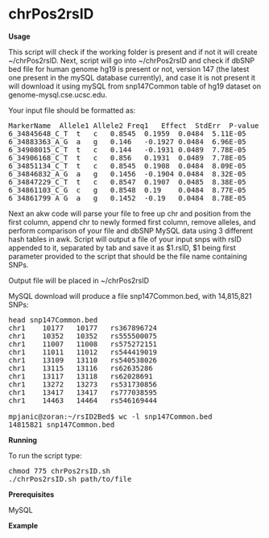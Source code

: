 # chrPos2rsID



**Usage**

This script will check if the working folder is present and if not it will create ~/chrPos2rsID. Next, script will go into ~/chrPos2rsID and check if dbSNP bed file for human genome hg19 is present or not, version 147 (the latest one present in the mySQL database currently), and case it is not present it will download it using mySQL from snp147Common table of hg19 dataset on genome-mysql.cse.ucsc.edu.

Your input file should be formatted as:

<pre>
MarkerName	Allele1	Allele2	Freq1	Effect	StdErr	P-value	Direction	
6_34845648_C_T	t	c	0.8545	0.1959	0.0484	5.11E-05	++	
6_34883363_A_G	a	g	0.146	-0.1927	0.0484	6.96E-05	--	
6_34908015_C_T	t	c	0.144	-0.1931	0.0489	7.78E-05	--	
6_34906168_C_T	t	c	0.856	0.1931	0.0489	7.78E-05	++	
6_34851134_C_T	t	c	0.8545	0.1908	0.0484	8.09E-05	++	
6_34846832_A_G	a	g	0.1456	-0.1904	0.0484	8.32E-05	--	
6_34847229_C_T	t	c	0.8547	0.1907	0.0485	8.38E-05	++	
6_34861103_C_G	c	g	0.8548	0.19	0.0484	8.77E-05	++	
6_34861799_A_G	a	g	0.1452	-0.19	0.0484	8.78E-05	--	
</pre>

Next an akw code will parse your file to free up chr and position from the first column, append chr to newly formed first column, remove alleles, and perform comparison of your file and dbSNP MySQL data using 3 different hash tables in awk. Script will output a file of your input snps with rsID appended to it, separated by tab and save it as $1.rsID, $1 being first parameter provided to the script that should be the file name containing SNPs.

Output file will be placed in ~/chrPos2rsID

MySQL download will produce a file snp147Common.bed, with 14,815,821 SNPs:
<pre>
head snp147Common.bed
chr1	10177	10177	rs367896724
chr1	10352	10352	rs555500075
chr1	11007	11008	rs575272151
chr1	11011	11012	rs544419019
chr1	13109	13110	rs540538026
chr1	13115	13116	rs62635286
chr1	13117	13118	rs62028691
chr1	13272	13273	rs531730856
chr1	13417	13417	rs777038595
chr1	14463	14464	rs546169444

mpjanic@zoran:~/rsID2Bed$ wc -l snp147Common.bed 
14815821 snp147Common.bed
</pre>

**Running**

To run the script type:
<pre>
chmod 775 chrPos2rsID.sh 
./chrPos2rsID.sh path/to/file
</pre>

**Prerequisites**

MySQL

**Example**

<pre> 
